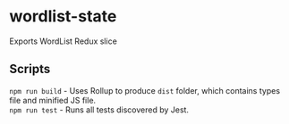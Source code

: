 # wordlist-state

Exports WordList Redux slice

## Scripts

`npm run build` - Uses Rollup to produce `dist` folder, which contains types file and minified JS file.  
`npm run test` - Runs all tests discovered by Jest.